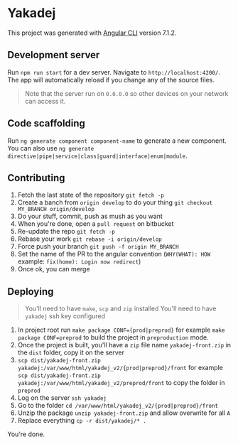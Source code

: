 # Yakadej

This project was generated with [Angular CLI](https://github.com/angular/angular-cli) version 7.1.2.

## Development server

Run `npm run start` for a dev server. Navigate to `http://localhost:4200/`. The app will automatically reload if you change any of the source files.
> Note that the server run on `0.0.0.0` so other devices on your network can access it.

## Code scaffolding

Run `ng generate component component-name` to generate a new component. You can also use `ng generate directive|pipe|service|class|guard|interface|enum|module`.

## Contributing

1. Fetch the last state of the repository `git fetch -p`
2. Create a banch from `origin develop` to do your thing `git checkout MY_BRANCH origin/develop`
3. Do your stuff, commit, push as mush as you want
4. When you're done, open a `pull request` on bitbucket
5. Re-update the repo `git fetch -p`
6. Rebase your work `git rebase -i origin/develop`
7. Force push your branch `git push -f origin MY_BRANCH`
8. Set the name of the PR to the angular convention (`WHY(WHAT): HOW` example: `fix(home): Login now redirect`)
9. Once ok, you can merge

## Deploying

> You'll need to have `make`, `scp` and `zip` installed 
> You'll need to have `yakadej` ssh key configured 

1. In project root run `make package CONF={prod|preprod}` for example `make package CONF=preprod` to build the project in `preproduction` mode.
2. Once the project is built, you'll have a `zip` file name `yakadej-front.zip` in the `dist` folder, copy it on the server
3. `scp dist/yakadej-front.zip yakadej:/var/www/html/yakadej_v2/{prod|preprod}/front` for example `scp dist/yakadej-front.zip yakadej:/var/www/html/yakadej_v2/preprod/front` to copy the folder in `preprod`
4. Log on the server `ssh yakadej`
5. Go to the folder `cd /var/www/html/yakadej_v2/{prod|preprod}/front`
6. Unzip the package `unzip yakadej-front.zip` and allow overwrite for all `A`
7. Replace everything `cp -r dist/yakadej/* .`

You're done.
